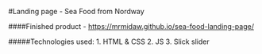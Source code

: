 #Landing page - Sea Food from Nordway

####Finished product - https://mrmidaw.github.io/sea-food-landing-page/

#####Technologies used: 
    1. HTML & CSS
    2. JS
    3. Slick slider